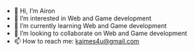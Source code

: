 - 👋 Hi, I’m Airon
- 👀 I’m interested in Web and Game development
- 🌱 I’m currently learning Web and Game development
- 💞️ I’m looking to collaborate on Web and Game development
- 📫 How to reach me: kaimes4u@gmail.com

<!---
kaimes4u/kaimes4u is a ✨ special ✨ repository because its `README.md` (this file) appears on your GitHub profile.
You can click the Preview link to take a look at your changes.
--->
